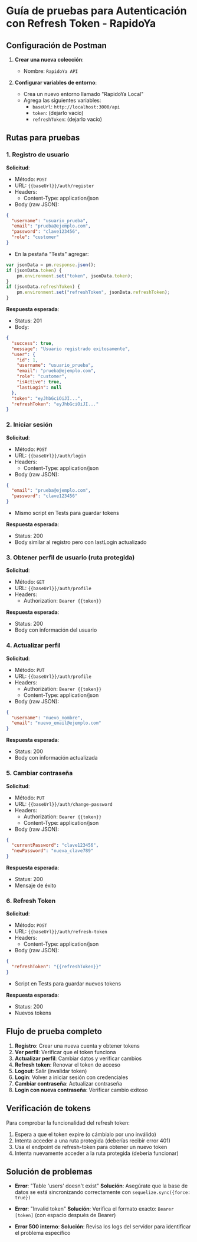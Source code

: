 # Guía de pruebas para Autenticación con Refresh Token - RapidoYa

## Configuración de Postman

1. **Crear una nueva colección**:
   - Nombre: `RapidoYa API`

2. **Configurar variables de entorno**:
   - Crea un nuevo entorno llamado "RapidoYa Local"
   - Agrega las siguientes variables:
     - `baseUrl`: `http://localhost:3000/api`
     - `token`: (dejarlo vacío)
     - `refreshToken`: (dejarlo vacío)

## Rutas para pruebas

### 1. Registro de usuario

**Solicitud**:
- Método: `POST`
- URL: `{{baseUrl}}/auth/register`
- Headers:
  - Content-Type: application/json
- Body (raw JSON):
```json
{
  "username": "usuario_prueba",
  "email": "prueba@ejemplo.com",
  "password": "clave123456",
  "role": "customer"
}
```
- En la pestaña "Tests" agregar:
```javascript
var jsonData = pm.response.json();
if (jsonData.token) {
    pm.environment.set("token", jsonData.token);
}
if (jsonData.refreshToken) {
    pm.environment.set("refreshToken", jsonData.refreshToken);
}
```

**Respuesta esperada**:
- Status: 201
- Body:
```json
{
  "success": true,
  "message": "Usuario registrado exitosamente",
  "user": {
    "id": 1,
    "username": "usuario_prueba",
    "email": "prueba@ejemplo.com",
    "role": "customer",
    "isActive": true,
    "lastLogin": null
  },
  "token": "eyJhbGciOiJI...",
  "refreshToken": "eyJhbGciOiJI..."
}
```

### 2. Iniciar sesión

**Solicitud**:
- Método: `POST`
- URL: `{{baseUrl}}/auth/login`
- Headers:
  - Content-Type: application/json
- Body (raw JSON):
```json
{
  "email": "prueba@ejemplo.com",
  "password": "clave123456"
}
```
- Mismo script en Tests para guardar tokens

**Respuesta esperada**:
- Status: 200
- Body similar al registro pero con lastLogin actualizado

### 3. Obtener perfil de usuario (ruta protegida)

**Solicitud**:
- Método: `GET`
- URL: `{{baseUrl}}/auth/profile`
- Headers:
  - Authorization: `Bearer {{token}}`

**Respuesta esperada**:
- Status: 200
- Body con información del usuario

### 4. Actualizar perfil

**Solicitud**:
- Método: `PUT`
- URL: `{{baseUrl}}/auth/profile`
- Headers:
  - Authorization: `Bearer {{token}}`
  - Content-Type: application/json
- Body (raw JSON):
```json
{
  "username": "nuevo_nombre",
  "email": "nuevo_email@ejemplo.com"
}
```

**Respuesta esperada**:
- Status: 200
- Body con información actualizada

### 5. Cambiar contraseña

**Solicitud**:
- Método: `PUT`
- URL: `{{baseUrl}}/auth/change-password`
- Headers:
  - Authorization: `Bearer {{token}}`
  - Content-Type: application/json
- Body (raw JSON):
```json
{
  "currentPassword": "clave123456",
  "newPassword": "nueva_clave789"
}
```

**Respuesta esperada**:
- Status: 200
- Mensaje de éxito

### 6. Refresh Token

**Solicitud**:
- Método: `POST`
- URL: `{{baseUrl}}/auth/refresh-token`
- Headers:
  - Content-Type: application/json
- Body (raw JSON):
```json
{
  "refreshToken": "{{refreshToken}}"
}
```
- Script en Tests para guardar nuevos tokens

**Respuesta esperada**:
- Status: 200
- Nuevos tokens

## Flujo de prueba completo

1. **Registro**: Crear una nueva cuenta y obtener tokens
2. **Ver perfil**: Verificar que el token funciona
3. **Actualizar perfil**: Cambiar datos y verificar cambios
4. **Refresh token**: Renovar el token de acceso
5. **Logout**: Salir (invalidar token)
6. **Login**: Volver a iniciar sesión con credenciales
7. **Cambiar contraseña**: Actualizar contraseña
8. **Login con nueva contraseña**: Verificar cambio exitoso

## Verificación de tokens

Para comprobar la funcionalidad del refresh token:

1. Espera a que el token expire (o cámbialo por uno inválido)
2. Intenta acceder a una ruta protegida (deberías recibir error 401)
3. Usa el endpoint de refresh-token para obtener un nuevo token
4. Intenta nuevamente acceder a la ruta protegida (debería funcionar)

## Solución de problemas

- **Error**: "Table 'users' doesn't exist"
  **Solución**: Asegúrate que la base de datos se está sincronizando correctamente con `sequelize.sync({force: true})`

- **Error**: "Invalid token"
  **Solución**: Verifica el formato exacto: `Bearer [token]` (con espacio después de Bearer)

- **Error 500 interno**:
  **Solución**: Revisa los logs del servidor para identificar el problema específico 